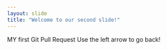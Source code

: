 ```yaml
---
layout: slide
title: "Welcome to our second slide!"
---
```

MY first Git Pull Request
Use the left arrow to go back!
